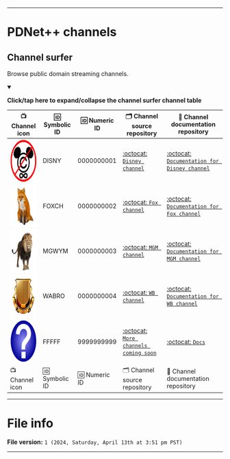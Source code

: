 
***

# PDNet++ channels

## Channel surfer

Browse public domain streaming channels.

<details open><summary><p><b>Click/tap here to expand/collapse the channel surfer channel table</b></p></summary>

| 📺️ Channel icon | 🆔️ Symbolic ID | 🆔️ Numeric ID | 🗂️ Channel source repository | 📖️ Channel documentation repository |
|---|---|---|---|---|
| <img src="/Channels/Channel-Icons/D/Disney/Placeholder/NoCopyrightForever_DISNEY_Placeholder.png" alt="Disney placeholder logo failed to load. Click/tap here to attempt to view it" title="DISNY 0000000001" width="100" height="100" align="left"> | DISNY | 0000000001 | [:octocat: `Disney channel`](https://github.com/seanpm2001/PDNet-Plus-Plus_Channel_Disney/) | [:octocat: `Documentation for Disney channel`](https://github.com/seanpm2001/PDNet-Plus-Plus_Channel_Disney_Docs/) |
| <img src="/Channels/Channel-Icons/F/Fox/Placeholder/marble-fox-FOX_Placeholder.png" alt="Fox placeholder logo failed to load. Click/tap here to attempt to view it" title="FOXCH 0000000002" width="100" height="100" align="left"> | FOXCH | 0000000002 | [:octocat: `Fox channel`](https://github.com/seanpm2001/PDNet-Plus-Plus_Channel_Fox/) | [:octocat: `Documentation for Fox channel`](https://github.com/seanpm2001/PDNet-Plus-Plus_Channel_Fox/) |
| <img src="/Channels/Channel-Icons/M/MGM/Placeholder/Lion_MGM_Placeholder.png" alt="MGM placeholder logo failed to load. Click/tap here to attempt to view it" title="MGWYM 0000000003" width="100" height="100" align="left"> | MGWYM | 0000000003 | [:octocat: `MGM channel`](https://github.com/seanpm2001/PDNet-Plus-Plus_Channel_MGM/) | [:octocat: `Documentation for MGM channel`](https://github.com/seanpm2001/PDNet-Plus-Plus_Channel_MGM/) |
| <img src="/Channels/Channel-Icons/W/WB/Placeholder/Shield_WB_Placeholder.png" alt="WB placeholder logo failed to load. Click/tap here to attempt to view it" title="WABRO 0000000004" width="100" height="100" align="left"> | WABRO | 0000000004 | [:octocat: `WB channel`](https://github.com/seanpm2001/PDNet-Plus-Plus_Channel_WarnerBros/) | [:octocat: `Documentation for WB channel`](https://github.com/seanpm2001/PDNet-Plus-Plus_Channel_WarnerBros/) |
| <img src="/Channels/Channel-Icons/Placeholder/Question_symbol_blue-white.svg" alt="More channels coming soon FFFFFF 9999999999" title="More channels coming soon" width="100" height="100"> | FFFFF | 9999999999 | [:octocat: `More channels coming soon`](https://github.com/seanpm2001/PDNet-Plus-Plus/) | [:octocat: `Docs`](https://github.com/seanpm2001/PDNet-Plus-Plus_Docs/) |
| 📺️ Channel icon | 🆔️ Symbolic ID | 🆔️ Numeric ID | 🗂️ Channel source repository | 📖️ Channel documentation repository |

</details> <!-- End of channel surfer !-->

***

# File info

**File version:** `1 (2024, Saturday, April 13th at 3:51 pm PST)`

***
